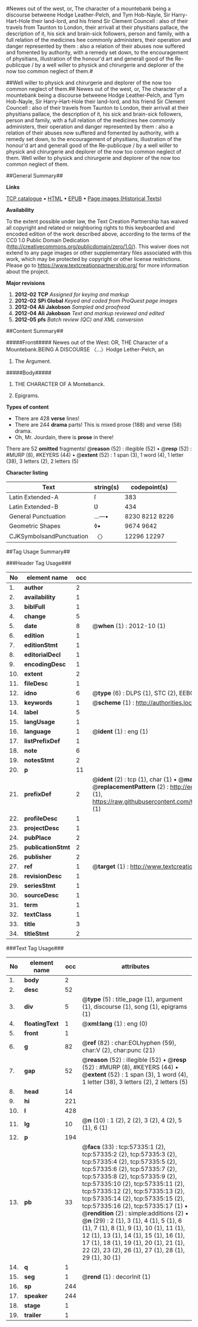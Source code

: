 #Newes out of the west, or, The character of a mountebank being a discourse betweene Hodge Leather-Pelch, and Tym Hob-Nayle, Sir Harry-Hart-Hole their land-lord, and his friend Sir Clement Councell  : also of their travels from Taunton to London, their arrivall at their physitians pallace, the description of it, his sick and brain-sick followers, person and family, with a full relation of the medicines hee commonly administers, their operation and danger represented by them : also a relation of their abuses now suffered and fomented by authority, with a remedy set down, to the encouragement of physitians, illustration of the honour'd art and generall good of the Re-publicque / by a well willer to physick and chirurgerie and deplorer of the now too common neglect of them.#

##Well willer to physick and chirurgerie and deplorer of the now too common neglect of them.##
Newes out of the west, or, The character of a mountebank being a discourse betweene Hodge Leather-Pelch, and Tym Hob-Nayle, Sir Harry-Hart-Hole their land-lord, and his friend Sir Clement Councell  : also of their travels from Taunton to London, their arrivall at their physitians pallace, the description of it, his sick and brain-sick followers, person and family, with a full relation of the medicines hee commonly administers, their operation and danger represented by them : also a relation of their abuses now suffered and fomented by authority, with a remedy set down, to the encouragement of physitians, illustration of the honour'd art and generall good of the Re-publicque / by a well willer to physick and chirurgerie and deplorer of the now too common neglect of them.
Well willer to physick and chirurgerie and deplorer of the now too common neglect of them.

##General Summary##

**Links**

[TCP catalogue](http://www.ota.ox.ac.uk/tcp/)  • 
[HTML](http://tei.it.ox.ac.uk/tcp/Texts-HTML/free/A52/A52243.html)  • 
[EPUB](http://tei.it.ox.ac.uk/tcp/Texts-EPUB/free/A52/A52243.epub) • 
[Page images (Historical Texts)](https://historicaltexts.jisc.ac.uk/eebo-12254741e)

**Availability**

To the extent possible under law, the Text Creation Partnership has waived all copyright and related or neighboring rights to this keyboarded and encoded edition of the work described above, according to the terms of the CC0 1.0 Public Domain Dedication (http://creativecommons.org/publicdomain/zero/1.0/). This waiver does not extend to any page images or other supplementary files associated with this work, which may be protected by copyright or other license restrictions. Please go to https://www.textcreationpartnership.org/ for more information about the project.

**Major revisions**

1. __2012-02__ __TCP__ *Assigned for keying and markup*
1. __2012-02__ __SPi Global__ *Keyed and coded from ProQuest page images*
1. __2012-04__ __Ali Jakobson__ *Sampled and proofread*
1. __2012-04__ __Ali Jakobson__ *Text and markup reviewed and edited*
1. __2012-05__ __pfs__ *Batch review (QC) and XML conversion*

##Content Summary##

#####Front#####
Newes out of the West: OR, THE Character of a Mountebank.BEING A DISCOURSE 〈…〉Hodge Lether-Pelch, an
1. The Argument.

#####Body#####

1. THE CHARACTER OF A Montebanck.

1. Epigrams.

**Types of content**

  * There are 428 **verse** lines!
  * There are 244 **drama** parts! This is mixed prose (188) and verse (58) drama.
  * Oh, Mr. Jourdain, there is **prose** in there!

There are 52 **omitted** fragments! 
 @__reason__ (52) : illegible (52)  •  @__resp__ (52) : #MURP (8), #KEYERS (44)  •  @__extent__ (52) : 1 span (3), 1 word (4), 1 letter (38), 3 letters (2), 2 letters (5)

**Character listing**


|Text|string(s)|codepoint(s)|
|---|---|---|
|Latin Extended-A|ſ|383|
|Latin Extended-B|Ʋ|434|
|General Punctuation|…—•|8230 8212 8226|
|Geometric Shapes|◊▪|9674 9642|
|CJKSymbolsandPunctuation|〈〉|12296 12297|

##Tag Usage Summary##

###Header Tag Usage###

|No|element name|occ|attributes|
|---|---|---|---|
|1.|__author__|2||
|2.|__availability__|1||
|3.|__biblFull__|1||
|4.|__change__|5||
|5.|__date__|8| @__when__ (1) : 2012-10 (1)|
|6.|__edition__|1||
|7.|__editionStmt__|1||
|8.|__editorialDecl__|1||
|9.|__encodingDesc__|1||
|10.|__extent__|2||
|11.|__fileDesc__|1||
|12.|__idno__|6| @__type__ (6) : DLPS (1), STC (2), EEBO-CITATION (1), OCLC (1), VID (1)|
|13.|__keywords__|1| @__scheme__ (1) : http://authorities.loc.gov/ (1)|
|14.|__label__|5||
|15.|__langUsage__|1||
|16.|__language__|1| @__ident__ (1) : eng (1)|
|17.|__listPrefixDef__|1||
|18.|__note__|6||
|19.|__notesStmt__|2||
|20.|__p__|11||
|21.|__prefixDef__|2| @__ident__ (2) : tcp (1), char (1)  •  @__matchPattern__ (2) : ([0-9\-]+):([0-9IVX]+) (1), (.+) (1)  •  @__replacementPattern__ (2) : http://eebo.chadwyck.com/downloadtiff?vid=$1&page=$2 (1), https://raw.githubusercontent.com/textcreationpartnership/Texts/master/tcpchars.xml#$1 (1)|
|22.|__profileDesc__|1||
|23.|__projectDesc__|1||
|24.|__pubPlace__|2||
|25.|__publicationStmt__|2||
|26.|__publisher__|2||
|27.|__ref__|1| @__target__ (1) : http://www.textcreationpartnership.org/docs/. (1)|
|28.|__revisionDesc__|1||
|29.|__seriesStmt__|1||
|30.|__sourceDesc__|1||
|31.|__term__|1||
|32.|__textClass__|1||
|33.|__title__|3||
|34.|__titleStmt__|2||


###Text Tag Usage###

|No|element name|occ|attributes|
|---|---|---|---|
|1.|__body__|2||
|2.|__desc__|52||
|3.|__div__|5| @__type__ (5) : title_page (1), argument (1), discourse (1), song (1), epigrams (1)|
|4.|__floatingText__|1| @__xml:lang__ (1) : eng (0)|
|5.|__front__|1||
|6.|__g__|82| @__ref__ (82) : char:EOLhyphen (59), char:V (2), char:punc (21)|
|7.|__gap__|52| @__reason__ (52) : illegible (52)  •  @__resp__ (52) : #MURP (8), #KEYERS (44)  •  @__extent__ (52) : 1 span (3), 1 word (4), 1 letter (38), 3 letters (2), 2 letters (5)|
|8.|__head__|14||
|9.|__hi__|221||
|10.|__l__|428||
|11.|__lg__|10| @__n__ (10) : 1 (2), 2 (2), 3 (2), 4 (2), 5 (1), 6 (1)|
|12.|__p__|194||
|13.|__pb__|33| @__facs__ (33) : tcp:57335:1 (2), tcp:57335:2 (2), tcp:57335:3 (2), tcp:57335:4 (2), tcp:57335:5 (2), tcp:57335:6 (2), tcp:57335:7 (2), tcp:57335:8 (2), tcp:57335:9 (2), tcp:57335:10 (2), tcp:57335:11 (2), tcp:57335:12 (2), tcp:57335:13 (2), tcp:57335:14 (2), tcp:57335:15 (2), tcp:57335:16 (2), tcp:57335:17 (1)  •  @__rendition__ (2) : simple:additions (2)  •  @__n__ (29) : 2 (1), 3 (1), 4 (1), 5 (1), 6 (1), 7 (1), 8 (1), 9 (1), 10 (1), 11 (1), 12 (1), 13 (1), 14 (1), 15 (1), 16 (1), 17 (1), 18 (1), 19 (1), 20 (1), 21 (1), 22 (2), 23 (2), 26 (1), 27 (1), 28 (1), 29 (1), 30 (1)|
|14.|__q__|1||
|15.|__seg__|1| @__rend__ (1) : decorInit (1)|
|16.|__sp__|244||
|17.|__speaker__|244||
|18.|__stage__|1||
|19.|__trailer__|1||

